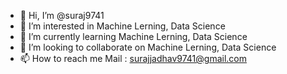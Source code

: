 - 👋 Hi, I’m @suraj9741
- 👀 I’m interested in Machine Lerning, Data Science
- 🌱 I’m currently learning Machine Lerning, Data Science
- 💞️ I’m looking to collaborate on Machine Lerning, Data Science
- 📫 How to reach me Mail : surajjadhav9741@gmail.com

<!---
suraj9741/suraj9741 is a ✨ special ✨ repository because its `README.md` (this file) appears on your GitHub profile.
You can click the Preview link to take a look at your changes.
--->
